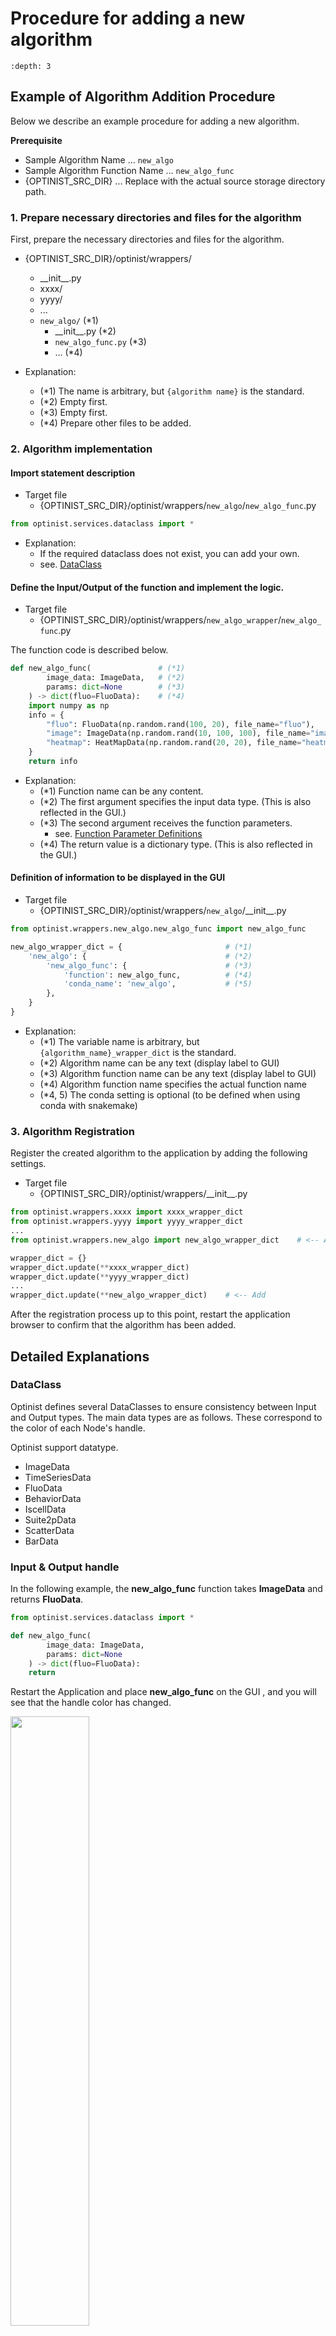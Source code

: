 # Procedure for adding a new algorithm

```{contents}
:depth: 3
```

## Example of Algorithm Addition Procedure

Below we describe an example procedure for adding a new algorithm.

**Prerequisite**
 - Sample Algorithm Name ... `new_algo`
 - Sample Algorithm Function Name ... `new_algo_func`
 - {OPTINIST_SRC_DIR}  ... Replace with the actual source storage directory path.


### 1. Prepare necessary directories and files for the algorithm

First, prepare the necessary directories and files for the algorithm.

- {OPTINIST_SRC_DIR}/optinist/wrappers/
  - \_\_init__.py
  - xxxx/
  - yyyy/
  - ...
  - `new_algo/`    (*1)
      - \_\_init__.py      (*2)
      - `new_algo_func.py` (*3)
      - ...                (*4)

- Explanation:
  - (*1) The name is arbitrary, but `{algorithm name}` is the standard.
  - (*2) Empty first.
  - (*3) Empty first.
  - (*4) Prepare other files to be added.

### 2. Algorithm implementation

#### Import statement description

- Target file
  - {OPTINIST_SRC_DIR}/optinist/wrappers/`new_algo`/`new_algo_func`.py

```python
from optinist.services.dataclass import *
```

- Explanation:
  - If the required dataclass does not exist, you can add your own.
  - see. [DataClass](#dataclass)


#### Define the Input/Output of the function and implement the logic.

- Target file
  - {OPTINIST_SRC_DIR}/optinist/wrappers/`new_algo_wrapper`/`new_algo_func`.py

The function code is described below.

```python
def new_algo_func(               # (*1)
        image_data: ImageData,   # (*2)
        params: dict=None        # (*3)
    ) -> dict(fluo=FluoData):    # (*4)
    import numpy as np
    info = {
        "fluo": FluoData(np.random.rand(100, 20), file_name="fluo"),
        "image": ImageData(np.random.rand(10, 100, 100), file_name="image"),
        "heatmap": HeatMapData(np.random.rand(20, 20), file_name="heatmap")
    }
    return info
```

- Explanation:
  - (*1) Function name can be any content.
  - (*2) The first argument specifies the input data type. (This is also reflected in the GUI.)
  - (*3) The second argument receives the function parameters.
    - see. [Function Parameter Definitions](#function-parameter-definitions)
  - (*4) The return value is a dictionary type. (This is also reflected in the GUI.)

#### Definition of information to be displayed in the GUI

- Target file
  - {OPTINIST_SRC_DIR}/optinist/wrappers/`new_algo`/\_\_init__.py

```python
from optinist.wrappers.new_algo.new_algo_func import new_algo_func

new_algo_wrapper_dict = {                       # (*1)
    'new_algo': {                               # (*2)
        'new_algo_func': {                      # (*3)
            'function': new_algo_func,          # (*4)
            'conda_name': 'new_algo',           # (*5)
        },
    }
}
```

- Explanation:
  - (*1) The variable name is arbitrary, but `{algorithm_name}_wrapper_dict` is the standard.
  - (*2) Algorithm name can be any text (display label to GUI)
  - (*3) Algorithm function name can be any text (display label to GUI)
  - (*4) Algorithm function name specifies the actual function name
  - (*4, 5) The conda setting is optional (to be defined when using conda with snakemake)


### 3. Algorithm Registration

Register the created algorithm to the application by adding the following settings.

- Target file
  - {OPTINIST_SRC_DIR}/optinist/wrappers/\_\_init__.py

```python
from optinist.wrappers.xxxx import xxxx_wrapper_dict
from optinist.wrappers.yyyy import yyyy_wrapper_dict
...
from optinist.wrappers.new_algo import new_algo_wrapper_dict    # <-- Add

wrapper_dict = {}
wrapper_dict.update(**xxxx_wrapper_dict)
wrapper_dict.update(**yyyy_wrapper_dict)
...
wrapper_dict.update(**new_algo_wrapper_dict)    # <-- Add
```

After the registration process up to this point, restart the application browser to confirm that the algorithm has been added.


## Detailed Explanations

### DataClass

Optinist defines several DataClasses to ensure consistency between Input and Output types. The main data types are as follows. These correspond to the color of each Node's handle.

Optinist support datatype.

- ImageData
- TimeSeriesData
- FluoData
- BehaviorData
- IscellData
- Suite2pData
- ScatterData
- BarData

### Input & Output handle

In the following example, the **new_algo_func** function takes **ImageData** and returns **FluoData**.

```python
from optinist.services.dataclass import *

def new_algo_func(
        image_data: ImageData,
        params: dict=None
    ) -> dict(fluo=FluoData):
    return
```

Restart the Application and place **new_algo_func** on the GUI , and you will see that the handle color has changed.

![](../_static/add_algorithm/input_output.png)

### Function Parameter Definitions

Function input parameters (input on GUI) can be defined in the following file.

- {OPTINIST_SRC_DIR}/optinist/wrappers/`new_algo`/params/{algorithm_function_name}.yaml

- Sample:
  ```yaml
  new_algo_params_1:
    filtersize1: 10
    filtersize2: 20
  new_algo_params_2:
    filtersize3: 30
    filtersize4: 40
  ```

- Explanation:
  - {algorithm_function_name} must match the actual function name.


### Drawing output results

- Above we described the node input and output handle, here we describe the visualization of the result.
- The output of the function is a dictionary. (Here we use the variable **info**.)
- First, the **fluo** variable that is the return value of the **new_algo_func function** is output by Wrap with **FluoData**. The name of the key in this case must match the **fluo** of the return value when declaring the function.
- In addition, variables to be visualized are wrapped with their data types and output. In this example, **ImageData** and **HeatMap** are output.

```python
def new_algo_func(
        image_data: ImageData,
        params: dict=None
    ) -> dict(fluo=FluoData):
    import numpy as np
    info = {
        "fluo": FluoData(np.random.rand(100, 20), file_name="fluo"),
        "image": ImageData(np.random.rand(10, 100, 100), file_name="image"),
        "heatmap": HeatMapData(np.random.rand(20, 20), file_name="heatmap")
    }
    return info
```

Restart the Application, connect imageNode and run it, and you will see the output as follows.

- Note:
  - This is a quick process (only a few seconds), so if the process does not terminate, an error may have occurred. If the error persists, please submit a question to the issue.

![](../_static/add_algorithm/run.png)

![](../_static/add_algorithm/visualize_output.png)

<style>
img { width: 50%; }
</style>
